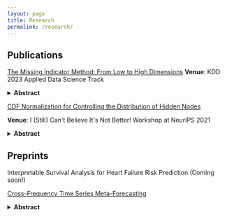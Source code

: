 ```yaml
---
layout: page
title: Research
permalink: /research/
---
```


## Publications

[The Missing Indicator Method: From Low to High Dimensions](https://arxiv.org/pdf/2211.09259.pdf)
**Venue**: KDD 2023 Applied Data Science Track

<details>
<summary><b>Abstract</b></summary>
Missing data is common in applied data science, particularly for
tabular data sets found in healthcare, social sciences, and natural
sciences. Most supervised learning methods only work on complete data, thus requiring preprocessing such as missing value imputation to work on incomplete data sets. However, imputation alone does not encode useful information about the missing values themselves. For data sets with informative missing patterns, the Missing Indicator Method (MIM), which adds indicator variables to indicate
the missing pattern, can be used in conjunction with imputation to
improve model performance. While commonly used in data science,
MIM is surprisingly understudied from an empirical and especially
theoretical perspective. In this paper, we show empirically and theoretically that MIM improves performance for informative missing
values, and we prove that MIM does not hurt linear models asymptotically for uninformative missing values. Additionally, we find
that for high-dimensional data sets with many uninformative indicators, MIM can induce model overfitting and thus test performance.
To address this issue, we introduce Selective MIM (SMIM), a novel
MIM extension that adds missing indicators only for features that
have informative missing patterns. We show empirically that SMIM
performs at least as well as MIM in general, and improves MIM for
high-dimensional data. Lastly, to demonstrate the utility of MIM
on real-world data science tasks, we demonstrate the effectiveness
of MIM and SMIM on clinical tasks generated from the MIMIC-III
database of electronic health records.
</details>

[CDF Normalization for Controlling the Distribution
of Hidden Nodes](https://proceedings.mlr.press/v163/ness22a/ness22a.pdf)

**Venue**: I (Still) Can't Believe It's Not Better! Workshop at NeurIPS 2021

<details>
<summary><b>Abstract</b></summary>
Batch Normalizaiton (BN) is a normalization method for deep neural networks
that has been shown to accelerate training. While the effectiveness of BN is
undisputed, the explanation of its effectiveness is still being studied. The original
BN paper attributes the success of BN to reducing internal covariate shift, so we
take this a step further and explicitly enforce a Gaussian distribution on hidden
layer activations. This approach proves to be ineffective, demonstrating further that
reducing internal covariate shift is not important for successful layer normalization.
</details>

## Preprints

Interpretable Survival Analysis for Heart Failure Risk Prediction (Coming soon!)

[Cross-Frequency Time Series Meta-Forecasting](https://arxiv.org/pdf/2302.02077.pdf)

<details>
<summary><b>Abstract</b></summary>
Meta-forecasting is a newly emerging field which combines meta-learning and
time series forecasting. The goal of meta-forecasting is to train over a collection
of source time series and generalize to new time series one-at-a-time. Previous
approaches in meta-forecasting achieve competitive performance, but with the
restriction of training a separate model for each sampling frequency. In this work,
we investigate meta-forecasting over different sampling frequencies, and introduce
a new model, the Continuous Frequency Adapter (CFA), specifically designed
to learn frequency-invariant representations. We find that CFA greatly improves
performance when generalizing to unseen frequencies, providing a first step towards
forecasting over larger multi-frequency datasets.
</details>

